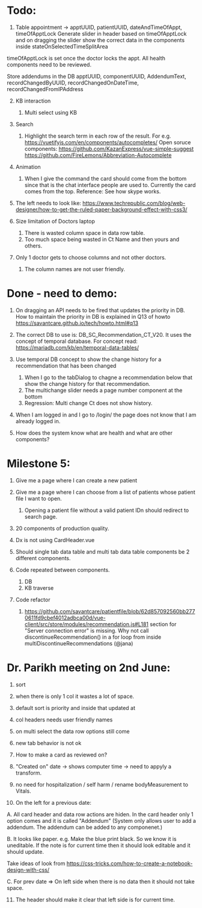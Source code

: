 Todo:
=====
1. Table appointment -> apptUUID, patientUUID, dateAndTimeOfAppt, timeOfApptLock
Generate slider in header based on timeOfApptLock and on dragging the slider show the correct data in the components inside stateOnSelectedTimeSplitArea

timeOfApptLock is set once the doctor locks the appt. All health components need to be reviewed.

Store addendums in the DB
apptUUID, componentUUID, AddendumText, recordChangedByUUID, recordChangedOnDateTime, recordChangedFromIPAddress

2. KB interaction
   1. Multi select using KB

3. Search 
   1. Highlight the search term in each row of the result. For e.g. https://vuetifyjs.com/en/components/autocompletes/
   Open soruce components: <vue-simple-suggest> https://github.com/KazanExpress/vue-simple-suggest
                           https://github.com/FireLemons/Abbreviation-Autocomplete

4. Animation
    1. When I give the command the card should come from the bottom since that is the chat interface people are used to. Currently the card comes from the top. Reference: See how skype works.

5. The left needs to look like: https://www.techrepublic.com/blog/web-designer/how-to-get-the-ruled-paper-background-effect-with-css3/

6. Size limitation of Doctors laptop
    1. There is wasted column space in data row table.
    2. Too much space being wasted in Ct Name and then yours and others.

7. Only 1 doctor gets to choose columns and not other doctors.
   1. The column names are not user friendly.


Done - need to demo:
====================
1. On dragging an API needs to be fired that updates the priority in DB. How to maintain the priority in DB is explained in Q13 of howto https://savantcare.github.io/tech/howto.html#q13

2. The correct DB to use is: DB_SC_Recommendation_CT_V20. It uses the concept of temporal database. For concept read: https://mariadb.com/kb/en/temporal-data-tables/

3. Use temporal DB concept to show the change history for a recommendation that has been changed 
    1. When I go to the tabDialog to chagne a recommendation below that show the change history for that recommendation.
    2. The multichange slider needs a page number component at the bottom
    3. Regression: Multi change Ct does not show history.

4. When I am logged in and I go to /login/ the page does not know that I am already logged in.

5. How does the system know what are health and what are other components?



Milestone 5:
============

1. Give me a page where I can create a new patient 

2. Give me a page where I can choose from a list of patients whose patient file I want to open.
   1. Opening a patient file without a valid patient IDn should redirect to search page.

3. 20 components of production quality.

4. Dx is not using CardHeader.vue

5. Should single tab data table and multi tab data table components be 2 different components.

6. Code repeated between components.
   1. DB  
   2. KB traverse

7. Code refactor

   1. https://github.com/savantcare/patientfile/blob/62d857092560bb2770611fd9cbef4012adbca00d/vue-client/src/store/modules/recommendation.js#L181 section for "Server connection error" is missing. Why not call discontinueRecommendation() in a for loop from inside multiDiscontinueRecommendations (@jana)










Dr. Parikh meeting on 2nd June:
===============================
1. sort
2. when there is only 1 col it wastes a lot of space.
3. default sort is priority and inside that updated at
4. col headers needs user friendly names
5. on multi select the data row options still come
6. new tab behavior is not ok
7. How to make a card as reviewed on?
8. "Created on" date -> shows computer time -> need to appyly a transform.
9. no need for hospitalization / self harm / rename bodyMeasurement to Vitals.


10. On the left for a previous date:

A. All card header and data row actions are hiden. In the card header only 1 option comes and it is called "Addendum"
(System only allows user to add a addendum. The addendum can be added to any componenet.)

B. It looks like paper. 
  e.g. Make the blue print black. So we know it is uneditable. If the note is for current time then it should look editable and it should update.

Take ideas of look from https://css-tricks.com/how-to-create-a-notebook-design-with-css/

C. For prev date => On left side when there is no data then it should not take space.

11. The header should make it clear that left side is for current time.

